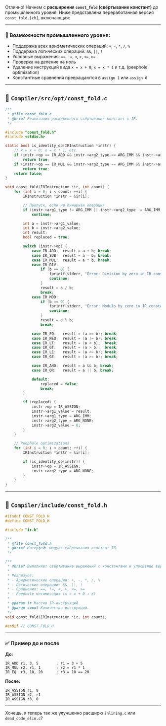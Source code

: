 Отлично! Начнем с **расширения `const_fold` (свёртывание констант)** до промышленного уровня. Ниже представлена переработанная версия `const_fold.[ch]`, включающая:

---

### 🚀 Возможности промышленного уровня:

* Поддержка всех арифметических операций: `+`, `-`, `*`, `/`, `%`
* Поддержка логических операций: `&&`, `||`, `!`
* Условные выражения: `==`, `!=`, `<`, `>`, `<=`, `>=`
* Проверка на деление на ноль
* Удаление инструкций вида `x = x + 0`, `x = x * 1` и т.д. (peephole optimization)
* Константные сравнения превращаются в `assign 1` или `assign 0`

---

## 📄 `Compiler/src/opt/const_fold.c`

```c
/**
 * @file const_fold.c
 * @brief Реализация расширенного свёртывания констант в IR.
 */

#include "const_fold.h"
#include <stdio.h>

static bool is_identity_op(IRInstruction *instr) {
    // x = x + 0; x = x * 1; etc.
    if (instr->op == IR_ADD && instr->arg2_type == ARG_IMM && instr->arg2_value == 0)
        return true;
    if (instr->op == IR_MUL && instr->arg2_type == ARG_IMM && instr->arg2_value == 1)
        return true;
    return false;
}

void const_fold(IRInstruction *ir, int count) {
    for (int i = 0; i < count; ++i) {
        IRInstruction *instr = &ir[i];

        // Пропуск, если не бинарная операция
        if (instr->arg1_type != ARG_IMM || instr->arg2_type != ARG_IMM)
            continue;

        int a = instr->arg1_value;
        int b = instr->arg2_value;
        int result;
        bool replaced = true;

        switch (instr->op) {
            case IR_ADD:  result = a + b; break;
            case IR_SUB:  result = a - b; break;
            case IR_MUL:  result = a * b; break;
            case IR_DIV:
                if (b == 0) {
                    fprintf(stderr, "Error: Division by zero in IR constant folding\n");
                    continue;
                }
                result = a / b;
                break;
            case IR_MOD:
                if (b == 0) {
                    fprintf(stderr, "Error: Modulo by zero in IR constant folding\n");
                    continue;
                }
                result = a % b;
                break;

            case IR_EQ:   result = (a == b); break;
            case IR_NEQ:  result = (a != b); break;
            case IR_LT:   result = (a < b);  break;
            case IR_GT:   result = (a > b);  break;
            case IR_LE:   result = (a <= b); break;
            case IR_GE:   result = (a >= b); break;

            case IR_AND:  result = a && b; break;
            case IR_OR:   result = a || b; break;

            default:
                replaced = false;
                break;
        }

        if (replaced) {
            instr->op = IR_ASSIGN;
            instr->arg1_value = result;
            instr->arg1_type = ARG_IMM;
            instr->arg2_type = ARG_NONE;
            instr->arg2_value = 0;
        }
    }

    // Peephole optimizations
    for (int i = 0; i < count; ++i) {
        IRInstruction *instr = &ir[i];

        if (is_identity_op(instr)) {
            instr->op = IR_ASSIGN;
            instr->arg2_type = ARG_NONE;
        }
    }
}
```

---

## 📄 `Compiler/include/const_fold.h`

```c
#ifndef CONST_FOLD_H
#define CONST_FOLD_H

#include "ir.h"

/**
 * @file const_fold.h
 * @brief Интерфейс модуля свёртывания констант IR.
 */

/**
 * @brief Выполняет свёртывание выражений с константами и упрощение выражений.
 *
 * Реализует:
 * - Арифметические операции: +, -, *, /, %
 * - Логические операции: &&, ||, !
 * - Сравнения: ==, !=, <, >, <=, >=
 * - Peephole оптимизация (x = x + 0 → x)
 *
 * @param ir Массив IR-инструкций.
 * @param count Количество инструкций.
 */
void const_fold(IRInstruction *ir, int count);

#endif // CONST_FOLD_H
```

---

### ✅ Пример до и после

**До:**

```text
IR_ADD r1, 3, 5        ; r1 = 3 + 5
IR_MUL r2, r1, 1       ; r2 = r1 * 1
IR_EQ  r3, 10, 20      ; r3 = 10 == 20
```

**После:**

```text
IR_ASSIGN r1, 8
IR_ASSIGN r2, r1
IR_ASSIGN r3, 0
```

---

Хочешь, я теперь так же улучшенно расширю `inlining.c` или `dead_code_elim.c`?
